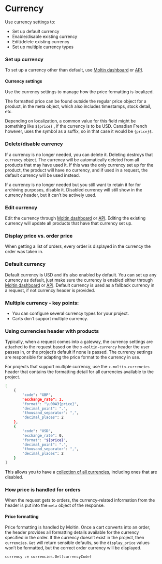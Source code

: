 # Currency

Use currency settings to:

* Set up default currency
* Enable/disable existing currency
* Edit/delete existing currency
* Set up multiple currency types

### Set up currency

To set up a currency other than default, use [Moltin dashboard](https://dashboard.moltin.com/) or [API](https://docs.moltin.com/advanced/currencies).

#### Currency settings

Use the currency settings to manage how the price formatting is localized.

The formatted price can be found outside the regular price object for a product, in the meta object, which also includes timestamps, stock detail, etc.

Depending on localization, a common value for this field might be something like `${price}` , if the currency is to be USD. Canadian French however, uses the symbol as a suffix, so in that case it would be `{price}$`.

### Delete/disable currency

If a currency is no longer needed, you can delete it. Deleting destroys that `currency` object. The currency will be automatically deleted from all products that may have used it. If this was the only currency set up for the product, the product will have no currency, and if used in a request, the default currency will be used instead.

If a currency is no longer needed but you still want to retain it for for archiving purposes, disable it. Disabled currency will still show in the currency header, but it can’t be actively used.

### Edit currency

Edit the currency through [Moltin dashboard](https://dashboard.moltin.com/) or [API](https://docs.moltin.com/advanced/currencies). Editing the existing currency will update all products that have that currency set up.

### Display price vs. order price

When getting a list of orders, every order is displayed in the currency the order was taken in.

### Default currency

Default currency is USD and it’s also enabled by default. You can set up any currency as default, just make sure the currency is enabled either through [Moltin dashboard](https://dashboard.moltin.com/) or [API](https://docs.moltin.com/advanced/currencies). Default currency is used as a fallback currency in a request, if not currency header is provided.

### Multiple currency - key points:

* You can configure several currency types for your project.
* Carts don’t support multiple currency.

### Using currencies header with products

Typically, when a request comes into a gateway, the currency settings are attached to the request based on the `x-moltin-currency` header the user passes in, or the project’s default if none is passed. The currency settings are responsible for adapting the price format to the currency in use.

For projects that support multiple currency, use the `x-moltin-currencies` header that contains the formatting detail for all currencies available to the project.

```bash
[
    {
        "code": "GBP",
        "exchange_rate": 1,
        "format": "\u00A3{price}",
        "decimal_point": ".",
        "thousand_separator": ",",
        "decimal_places": 2
    },
    {
        "code": "USD",
        "exchange_rate": 0,
        "format": "${price}",
        "decimal_point": ".",
        "thousand_separator": ",",
        "decimal_places": 2
    }
]

```

This allows you to have a [collection of all currencies](https://docs.moltin.com/advanced/currencies), including ones that are disabled.

### How price is handled for orders

When the request gets to orders, the currency-related information from the header is put into the `meta` object of the response.

#### Price formatting

Price formatting is handled by Moltin. Once a cart converts into an order, the header provides all formatting details available for the currency specified in the order. If the currency doesn’t exist in the project, then `currencies.Get` will return sensible defaults, so the `display_price` values won’t be formatted, but the correct order currency will be displayed.

```
currency := currencies.Get(currencyCode)
```

###  

